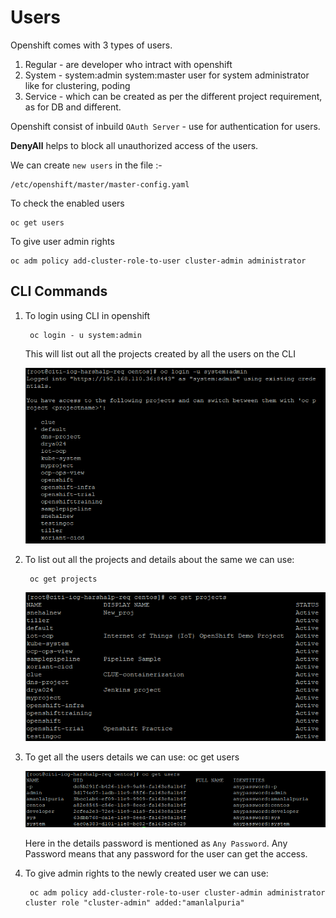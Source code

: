 # Users

Openshift comes with 3 types of users.
1. Regular - are developer who intract with openshift
2. System - system:admin
            system:master
            user for system administrator like for clustering, poding
3. Service - which can be created as per the different project requirement, as for DB and different.

Openshift consist of inbuild `OAuth Server` - use for authentication for users.

**DenyAll** helps to block all unauthorized access of the users.

We can create `new users` in the file :- 

    /etc/openshift/master/master-config.yaml

 
To check the enabled users

    oc get users

To give user admin rights

    oc adm policy add-cluster-role-to-user cluster-admin administrator


## CLI Commands

1. To login using CLI in openshift

        oc login - u system:admin

    This will list out all the projects created by all the users on the CLI

    ![oc login -u system:admin](img/ocloginsystemadmin.png)

2. To list out all the projects and details about the same we can use:

        oc get projects

    ![oc get projects](img/ocgetprojects.png)

3. To get all the users details we can use:
        oc get users
    
    ![oc get users](img/ocgetusers.png)

    Here in the details password is mentioned as `Any Password`. Any Password means that any password for the user can get the access.

4. To give admin rights to the newly created user we can use:

        oc adm policy add-cluster-role-to-user cluster-admin administrator cluster role "cluster-admin" added:"amanlalpuria"